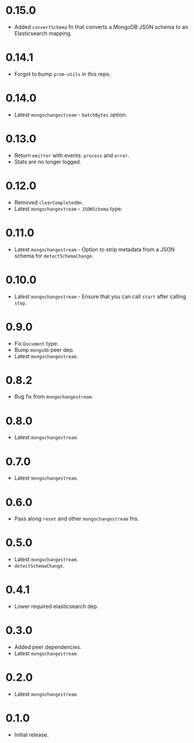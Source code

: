 # 0.15.0

- Added `convertSchema` fn that converts a MongoDB JSON schema to an Elasticsearch mapping.

# 0.14.1

- Forgot to bump `prom-utils` in this repo.

# 0.14.0

- Latest `mongochangestream` - `batchBytes` option.

# 0.13.0

- Return `emitter` with events: `process` and `error`.
- Stats are no longer logged.

# 0.12.0

- Removed `clearCompletedOn`.
- Latest `mongochangestream` - `JSONSchema` type.

# 0.11.0

- Latest `mongochangestream` - Option to strip metadata from a JSON schema for `detectSchemaChange`.

# 0.10.0

- Latest `mongochangestream` - Ensure that you can call `start` after calling `stop`.

# 0.9.0

- Fix `Document` type.
- Bump `mongodb` peer dep.
- Latest `mongochangestream`.

# 0.8.2

- Bug fix from `mongochangestream`.

# 0.8.0

- Latest `mongochangestream`.

# 0.7.0

- Latest `mongochangestream`.

# 0.6.0

- Pass along `reset` and other `mongochangestream` fns.

# 0.5.0

- Latest `mongochangestream`.
- `detectSchemaChange`.

# 0.4.1

- Lower required elasticsearch dep.

# 0.3.0

- Added peer dependencies.
- Latest `mongochangestream`.

# 0.2.0

- Latest `mongochangestream`.

# 0.1.0

- Initial release.
